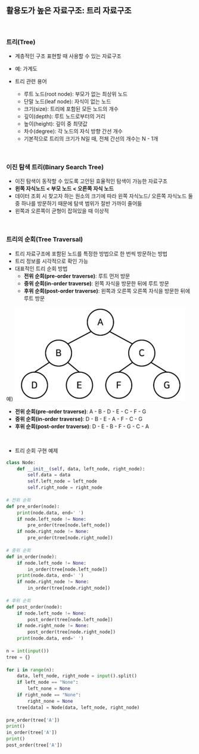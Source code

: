 ## 활용도가 높은 자료구조: 트리 자료구조

<br>

### 트리(Tree)

- 계층적인 구조 표현할 때 사용할 수 있는 자료구조
- 예: 가계도

- 트리 관련 용어
    - 루트 노드(root node): 부모가 없는 최상위 노드
    - 단말 노드(leaf node): 자식이 없는 노드
    - 크기(size): 트리에 포함된 모든 노드의 개수
    - 깊이(depth): 루트 노드로부터의 거리
    - 높이(height): 깊이 중 최댓값
    - 차수(degree): 각 노드의 자식 방향 간선 개수 
    - 기본적으로 트리의 크기가 N일 때, 전체 간선의 개수는 N - 1개

<br>

### 이진 탐색 트리(Binary Search Tree)

- 이진 탐색이 동작할 수 있도록 고안된 효율적인 탐색이 가능한 자료구조
- **왼쪽 자식노드 < 부모 노드 < 오른쪽 자식 노드**
- 데이터 조회 시 찾고자 하는 원소의 크기에 따라 왼쪽 자식노드/ 오른쪽 자식노드 둘 중 하나를 방문하기 때문에 탐색 범위가 절반 가까이 줄어듦
- 왼쪽과 오른쪽이 균형이 잡혀있을 때 이상적

<br>

### 트리의 순회(Tree Traversal)
- 트리 자료구조에 포함된 노드를 특정한 방법으로 한 번씩 방문하는 방법
- 트리 정보를 시각적으로 확인 가능
- 대표적인 트리 순회 방법
    - **전위 순회(pre-order traverse)**: 루트 먼저 방문
    - **중위 순회(in-order traverse)**: 왼쪽 자식을 방문한 뒤에 루트 방문
    - **후위 순회(post-order traverse)**: 왼쪽과 오른쪽 오른쪽 자식을 방문한 뒤에 루트 방문

예)
![Alt text](image-1.png)

- **전위 순회(pre-order traverse)**: A - B - D - E - C - F - G
- **중위 순회(in-order traverse)**: D - B - E - A - F - C - G
- **후위 순회(post-order traverse)**: D - E - B - F - G - C - A

<br>

- 트리 순회 구현 예제
```python
class Node:
    def __init__(self, data, left_node, right_node):
        self.data = data
        self.left_node = left_node
        self.right_node = right_node

# 전위 순회
def pre_order(node):
    print(node.data, end=' ')
    if node.left_node != None:
        pre_order(tree[node.left_node])
    if node.right_node != None:
        pre_order(tree[node.right_node])

# 중위 순회
def in_order(node):
    if node.left_node != None:
        in_order(tree[node.left_node])
    print(node.data, end=' ')
    if node.right_node != None:
        in_order(tree[node.right_node])

# 후위 순회
def post_order(node):
    if node.left_node != None:
        post_order(tree[node.left_node])
    if node.right_node != None:
        post_order(tree[node.right_node])
    print(node.data, end=' ')

n = int(input())
tree = {}

for i in range(n):
    data, left_node, right_node = input().split()
    if left_node == "None":
        left_none = None
    if right_node == "None":
        right_none = None
    tree[data] = Node(data, left_node, right_node)

pre_order(tree['A'])
print()
in_order(tree['A'])
print()
post_order(tree['A'])
```